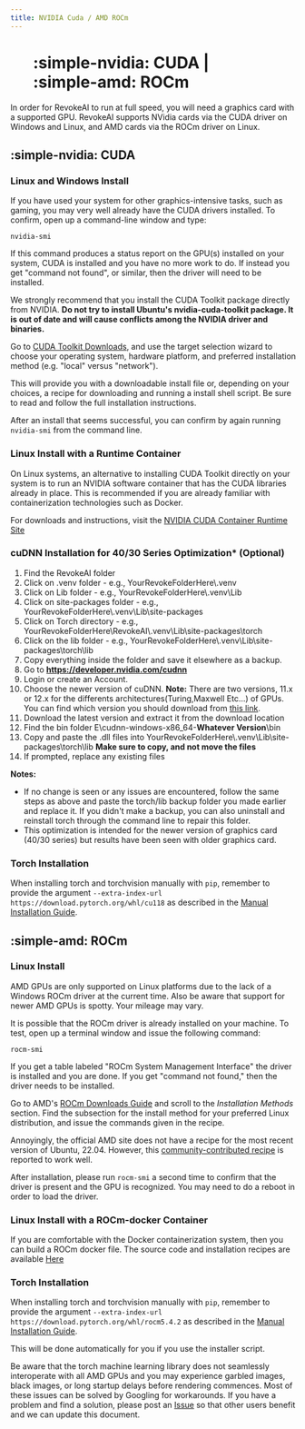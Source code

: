 ```yaml
---
title: NVIDIA Cuda / AMD ROCm
---
```


<figure markdown>

# :simple-nvidia: CUDA | :simple-amd: ROCm

</figure>

In order for RevokeAI to run at full speed, you will need a graphics
card with a supported GPU. RevokeAI supports NVidia cards via the CUDA
driver on Windows and Linux, and AMD cards via the ROCm driver on Linux.

## :simple-nvidia: CUDA

### Linux and Windows Install

If you have used your system for other graphics-intensive tasks, such
as gaming, you may very well already have the CUDA drivers
installed. To confirm, open up a command-line window and type:

```
nvidia-smi
```

If this command produces a status report on the GPU(s) installed on
your system, CUDA is installed and you have no more work to do. If
instead you get "command not found", or similar, then the driver will
need to be installed.

We strongly recommend that you install the CUDA Toolkit package
directly from NVIDIA. **Do not try to install Ubuntu's
nvidia-cuda-toolkit package. It is out of date and will cause
conflicts among the NVIDIA driver and binaries.**

Go to [CUDA Toolkit
Downloads](https://developer.nvidia.com/cuda-downloads), and use the
target selection wizard to choose your operating system, hardware
platform, and preferred installation method (e.g. "local" versus
"network").

This will provide you with a downloadable install file or, depending
on your choices, a recipe for downloading and running a install shell
script. Be sure to read and follow the full installation instructions.

After an install that seems successful, you can confirm by again
running `nvidia-smi` from the command line.

### Linux Install with a Runtime Container

On Linux systems, an alternative to installing CUDA Toolkit directly on
your system is to run an NVIDIA software container that has the CUDA
libraries already in place. This is recommended if you are already 
familiar with containerization technologies such as Docker.

For downloads and instructions, visit the [NVIDIA CUDA Container
Runtime Site](https://developer.nvidia.com/nvidia-container-runtime)

### cuDNN Installation for 40/30 Series Optimization* (Optional)

1. Find the RevokeAI folder
2. Click on .venv folder - e.g., YourRevokeFolderHere\\.venv
3. Click on Lib folder - e.g., YourRevokeFolderHere\\.venv\Lib
4. Click on site-packages folder - e.g., YourRevokeFolderHere\\.venv\Lib\site-packages
5. Click on Torch directory - e.g., YourRevokeFolderHere\RevokeAI\\.venv\Lib\site-packages\torch
6. Click on the lib folder - e.g., YourRevokeFolderHere\\.venv\Lib\site-packages\torch\lib
7. Copy everything inside the folder and save it elsewhere as a backup.
8. Go to __https://developer.nvidia.com/cudnn__
9. Login or create an Account. 
10. Choose the newer version of cuDNN. **Note:** 
There are two versions, 11.x or 12.x for the differents architectures(Turing,Maxwell Etc...) of GPUs.
You can find which version you should download from [this link](https://docs.nvidia.com/deeplearning/cudnn/support-matrix/index.html).
13. Download the latest version and extract it from the download location
14. Find the bin folder E\cudnn-windows-x86_64-__Whatever Version__\bin
15. Copy and paste the .dll files into YourRevokeFolderHere\\.venv\Lib\site-packages\torch\lib **Make sure to copy, and not move the files**
16. If prompted, replace any existing files 

**Notes:** 
* If no change is seen or any issues are encountered, follow the same steps as above and paste the torch/lib backup folder you made earlier and replace it. If you didn't make a backup, you can also uninstall and reinstall torch through the command line to repair this folder. 
* This optimization is  intended for the newer version of graphics card (40/30 series) but results have been seen with older graphics card.


### Torch Installation

When installing torch and torchvision manually with `pip`, remember to provide
the argument `--extra-index-url
https://download.pytorch.org/whl/cu118` as described in the [Manual
Installation Guide](020_INSTALL_MANUAL.md).

## :simple-amd: ROCm

### Linux Install

AMD GPUs are only supported on Linux platforms due to the lack of a
Windows ROCm driver at the current time. Also be aware that support
for newer AMD GPUs is spotty. Your mileage may vary.

It is possible that the ROCm driver is already installed on your
machine. To test, open up a terminal window and issue the following
command:

```
rocm-smi
```

If you get a table labeled "ROCm System Management Interface" the
driver is installed and you are done. If you get "command not found,"
then the driver needs to be installed.

Go to AMD's [ROCm Downloads
Guide](https://rocmdocs.amd.com/en/latest/Installation_Guide/Installation_new.html#installation-methods)
and scroll to the _Installation Methods_ section. Find the subsection
for the install method for your preferred Linux distribution, and
issue the commands given in the recipe.

Annoyingly, the official AMD site does not have a recipe for the most
recent version of Ubuntu, 22.04. However, this [community-contributed
recipe](https://novaspirit.github.io/amdgpu-rocm-ubu22/) is reported
to work well.

After installation, please run `rocm-smi` a second time to confirm
that the driver is present and the GPU is recognized. You may need to
do a reboot in order to load the driver.

### Linux Install with a ROCm-docker Container

If you are comfortable with the Docker containerization system, then
you can build a ROCm docker file. The source code and installation
recipes are available
[Here](https://github.com/RadeonOpenCompute/ROCm-docker/blob/master/quick-start.md)

### Torch Installation

When installing torch and torchvision manually with `pip`, remember to provide
the argument `--extra-index-url
https://download.pytorch.org/whl/rocm5.4.2` as described in the [Manual
Installation Guide](020_INSTALL_MANUAL.md).

This will be done automatically for you if you use the installer
script.

Be aware that the torch machine learning library does not seamlessly
interoperate with all AMD GPUs and you may experience garbled images,
black images, or long startup delays before rendering commences. Most
of these issues can be solved by Googling for workarounds. If you have
a problem and find a solution, please post an
[Issue](https://github.com/revoke-ai/RevokeAI/issues) so that other
users benefit and we can update this document.
